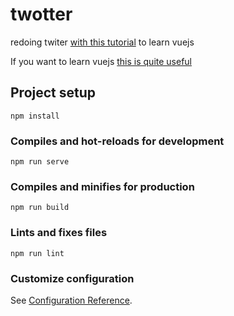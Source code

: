 # twotter
redoing twiter [with this tutorial](https://www.youtube.com/watch?v=ZqgiuPt5QZo) to learn vuejs

If you want to learn vuejs [this is quite useful](https://roadmap.sh/vue)
## Project setup
```
npm install
```

### Compiles and hot-reloads for development
```
npm run serve
```

### Compiles and minifies for production
```
npm run build
```

### Lints and fixes files
```
npm run lint
```

### Customize configuration
See [Configuration Reference](https://cli.vuejs.org/config/).
